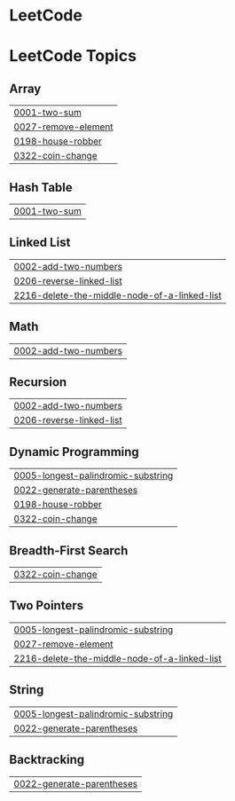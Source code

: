# LeetCode
<!---LeetCode Topics Start-->
# LeetCode Topics
## Array
|  |
| ------- |
| [0001-two-sum](https://github.com/Riya2522-Raj/LeetCode/tree/master/0001-two-sum) |
| [0027-remove-element](https://github.com/Riya2522-Raj/LeetCode/tree/master/0027-remove-element) |
| [0198-house-robber](https://github.com/Riya2522-Raj/LeetCode/tree/master/0198-house-robber) |
| [0322-coin-change](https://github.com/Riya2522-Raj/LeetCode/tree/master/0322-coin-change) |
## Hash Table
|  |
| ------- |
| [0001-two-sum](https://github.com/Riya2522-Raj/LeetCode/tree/master/0001-two-sum) |
## Linked List
|  |
| ------- |
| [0002-add-two-numbers](https://github.com/Riya2522-Raj/LeetCode/tree/master/0002-add-two-numbers) |
| [0206-reverse-linked-list](https://github.com/Riya2522-Raj/LeetCode/tree/master/0206-reverse-linked-list) |
| [2216-delete-the-middle-node-of-a-linked-list](https://github.com/Riya2522-Raj/LeetCode/tree/master/2216-delete-the-middle-node-of-a-linked-list) |
## Math
|  |
| ------- |
| [0002-add-two-numbers](https://github.com/Riya2522-Raj/LeetCode/tree/master/0002-add-two-numbers) |
## Recursion
|  |
| ------- |
| [0002-add-two-numbers](https://github.com/Riya2522-Raj/LeetCode/tree/master/0002-add-two-numbers) |
| [0206-reverse-linked-list](https://github.com/Riya2522-Raj/LeetCode/tree/master/0206-reverse-linked-list) |
## Dynamic Programming
|  |
| ------- |
| [0005-longest-palindromic-substring](https://github.com/Riya2522-Raj/LeetCode/tree/master/0005-longest-palindromic-substring) |
| [0022-generate-parentheses](https://github.com/Riya2522-Raj/LeetCode/tree/master/0022-generate-parentheses) |
| [0198-house-robber](https://github.com/Riya2522-Raj/LeetCode/tree/master/0198-house-robber) |
| [0322-coin-change](https://github.com/Riya2522-Raj/LeetCode/tree/master/0322-coin-change) |
## Breadth-First Search
|  |
| ------- |
| [0322-coin-change](https://github.com/Riya2522-Raj/LeetCode/tree/master/0322-coin-change) |
## Two Pointers
|  |
| ------- |
| [0005-longest-palindromic-substring](https://github.com/Riya2522-Raj/LeetCode/tree/master/0005-longest-palindromic-substring) |
| [0027-remove-element](https://github.com/Riya2522-Raj/LeetCode/tree/master/0027-remove-element) |
| [2216-delete-the-middle-node-of-a-linked-list](https://github.com/Riya2522-Raj/LeetCode/tree/master/2216-delete-the-middle-node-of-a-linked-list) |
## String
|  |
| ------- |
| [0005-longest-palindromic-substring](https://github.com/Riya2522-Raj/LeetCode/tree/master/0005-longest-palindromic-substring) |
| [0022-generate-parentheses](https://github.com/Riya2522-Raj/LeetCode/tree/master/0022-generate-parentheses) |
## Backtracking
|  |
| ------- |
| [0022-generate-parentheses](https://github.com/Riya2522-Raj/LeetCode/tree/master/0022-generate-parentheses) |
<!---LeetCode Topics End-->